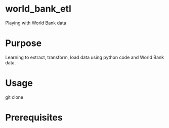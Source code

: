 # world_bank_etl
Playing with World Bank data

# Purpose
Learning to extract, transform, load data using python code and World Bank data.

# Usage
git clone 

# Prerequisites
